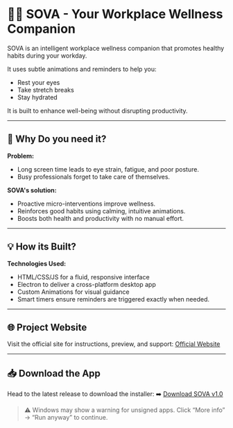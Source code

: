 # 🧘‍♂️ SOVA - Your Workplace Wellness Companion


SOVA is an intelligent workplace wellness companion that promotes healthy habits during your workday.

It uses subtle animations and reminders to help you:
- Rest your eyes
- Take stretch breaks
- Stay hydrated

It is built to enhance well-being without disrupting productivity.

---

## 🚀 Why Do you need it?

**Problem:**
- Long screen time leads to eye strain, fatigue, and poor posture.
- Busy professionals forget to take care of themselves.


**SOVA's solution:**
- Proactive micro-interventions improve wellness.
- Reinforces good habits using calming, intuitive animations.
- Boosts both health and productivity with no manual effort.

---

## 💡 How its Built?

**Technologies Used:**
- HTML/CSS/JS for a fluid, responsive interface
- Electron to deliver a cross-platform desktop app
- Custom Animations for visual guidance
- Smart timers ensure reminders are triggered exactly when needed.

---

## 🌐 Project Website

Visit the official site for instructions, preview, and support: [Official Website](https://ManjunathPagadala.github.io/SOVA)

---

## 📥 Download the App

Head to the latest release to download the installer:  ➡️ [Download SOVA v1.0](https://github.com/ManjunathPagadala/SOVA/releases/download/v1.0/SOVA-win32-x64-v1.0.zip)

> ⚠️ Windows may show a warning for unsigned apps. Click “More info” → “Run anyway” to continue.

